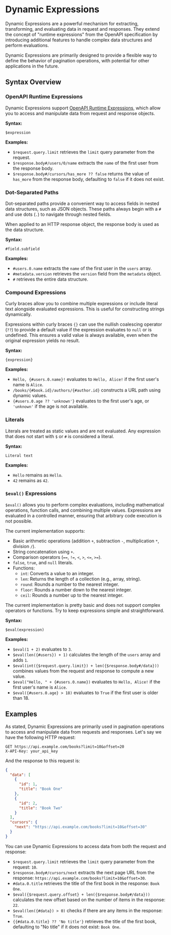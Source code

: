 # Dynamic Expressions

Dynamic Expressions are a powerful mechanism for extracting, transforming, and evaluating data in request and responses.
They extend the concept of "runtime expressions" from the OpenAPI specification by introducing additional features to
handle complex data structures and perform evaluations.

Dynamic Expressions are primarily designed to provide a flexible way to define the behavior of pagination operations,
with potential for other applications in the future.

## Syntax Overview

### OpenAPI Runtime Expressions

Dynamic Expressions
support [OpenAPI Runtime Expressions](https://swagger.io/docs/specification/v3_0/links/#runtime-expression-syntax),
which allow you to access and manipulate data from request and response objects.

**Syntax:**

```
$expression
```

**Examples:**

- `$request.query.limit` retrieves the `limit` query parameter from the request.
- `$response.body#/users/0/name` extracts the `name` of the first user from the response body.
- `$response.body#/cursors/has_more ?? false` returns the value of `has_more` from the response body,
  defaulting to `false` if it does not exist.

### Dot-Separated Paths

Dot-separated paths provide a convenient way to access fields in nested data structures, such as JSON objects. These
paths always begin with a `#` and use dots (`.`) to navigate through nested fields.

When applied to an HTTP response object, the response body is used as the data structure.

**Syntax:**

```
#field.subfield
```

**Examples:**

- `#users.0.name` extracts the `name` of the first user in the `users` array.
- `#metadata.version` retrieves the `version` field from the `metadata` object.
- `#` retrieves the entire data structure.

### Compound Expressions

Curly braces allow you to combine multiple expressions or include literal text alongside evaluated expressions. This is
useful for constructing strings dynamically.

Expressions within curly braces `{}` can use the nullish coalescing operator (`??`) to provide a default value if the
expression evaluates to `null` or is undefined. This ensures a valid value is always available, even when the original
expression yields no result.

**Syntax:**

```
{expression}
```

**Examples:**

- `Hello, {#users.0.name}!` evaluates to `Hello, Alice!` if the first user's name is `Alice`.
- `/books/{#book.id}/authors/{#author.id}` constructs a URL path using dynamic values.
- `{#users.0.age ?? 'unknown'}` evaluates to the first user's age, or `'unknown'` if the age is not available.

### Literals

Literals are treated as static values and are not evaluated. Any expression that does not start with `$` or `#` is
considered a literal.

**Syntax:**

```
Literal text
```

**Examples:**

- `Hello` remains as `Hello`.
- `42` remains as `42`.

### `$eval()` Expressions

`$eval()` allows you to perform complex evaluations, including mathematical operations, function calls, and combining
multiple values. Expressions are evaluated in a controlled manner, ensuring that arbitrary code execution is not
possible.

The current implementation supports:

- Basic arithmetic operations (addition `+`, subtraction `-`, multiplication `*`, division `/`).
- String concatenation using `+`.
- Comparison operators (`==`, `!=`, `<`, `>`, `<=`, `>=`).
- `false`, `true`, and `null` literals.
- Functions:
    - `int`: Converts a value to an integer.
    - `len`: Returns the length of a collection (e.g., array, string).
    - `round`: Rounds a number to the nearest integer.
    - `floor`: Rounds a number down to the nearest integer.
    - `ceil`: Rounds a number up to the nearest integer.

The current implementation is pretty basic and does not support complex operators or functions. Try to keep expressions
simple and straightforward.

**Syntax:**

```
$eval(expression)
```

**Examples:**

- `$eval(1 + 2)` evaluates to `3`.
- `$eval(len({#users}) + 1)` calculates the length of the `users` array and adds `1`.
- `$eval(int({$request.query.limit}) + len({$response.body#/data}))` combines values from the request and response to
  compute a new value.
- `$eval("Hello, " + {#users.0.name})` evaluates to `Hello, Alice!` if the first user's name is `Alice`.
- `$eval({#users.0.age} > 18)` evaluates to `True` if the first user is older than 18.

## Examples

As stated, Dynamic Expressions are primarily used in pagination operations to access and manipulate data from requests
and responses. Let's say we have the following HTTP request:

```http
GET https://api.example.com/books?limit=10&offset=20
X-API-Key: your_api_key
```

And the response to this request is:

```json
{
  "data": [
    {
      "id": 1,
      "title": "Book One"
    },
    {
      "id": 2,
      "title": "Book Two"
    }
  ],
  "cursors": {
    "next": "https://api.example.com/books?limit=10&offset=30"
  }
}
```

You can use Dynamic Expressions to access data from both the request and response:

- `$request.query.limit` retrieves the `limit` query parameter from the request: `10`.
- `$response.body#/cursors/next` extracts the next page URL from the response:
  `https://api.example.com/books?limit=10&offset=30`.
- `#data.0.title` retrieves the title of the first book in the response: `Book One`.
- `$eval({$request.query.offset} + len({$response.body#/data}))` calculates the new offset based on the number of items
  in the response: `22`.
- `$eval(len({#data}) > 0)` checks if there are any items in the response: `True`.
- `{{#data.0.title} ?? 'No title'}` retrieves the title of the first book, defaulting to "No title" if it does not
  exist: `Book One`.
